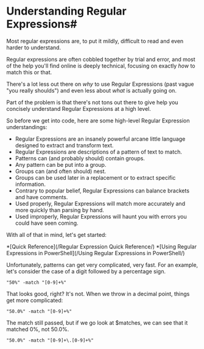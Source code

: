 # Understanding Regular Expressions#

Most regular expressions are, to put it mildly, difficult to read and even harder to understand.


Regular expressions are often cobbled together by trial and error, and most of the help you'll find online is deeply technical, focusing on exactly *how* to match this or that.


There's a lot less out there on *why* to use Regular Expressions (past vague "you really shoulds") and even less about *what* is actually going on.


Part of the problem is that there's not tons out there to give help you concisely understand Regular Expressions at a high level.


So before we get into code, here are some high-level Regular Expression understandings:

* Regular Expressions are an insanely powerful arcane little language designed to extract and transform text.
* Regular Expressions are descriptions of a pattern of text to match.
* Patterns can (and probably should) contain groups.
* Any pattern can be put into a group.
* Groups can (and often should) nest.  
* Groups can be used later in a replacement or to extract specific information.
* Contrary to popular belief, Regular Expressions can balance brackets and have comments.
* Used properly, Regular Expressions will match more accurately and more quickly than parsing by hand.
* Used improperly, Regular Expressions will haunt you with errors you could have seen coming.

With all of that in mind, let's get started:

*[Quick Reference](/Regular Expression Quick Reference/) 
*[Using Regular Expressions in PowerShell](/Using Regular Expressions in PowerShell/)



Unfortunately, patterns can get very complicated, very fast.  For an example, let's consider the case of a digit followed by a percentage sign.


    "50%" -match "[0-9]+%"


That looks good, right?  It's not.  When we throw in a decimal point, things get more complicated:

    
    "50.0%" -match "[0-9]+%"

The match still passed, but if we go look at $matches, we can see that it matched 0%, not 50.0%.


    "50.0%" -match "[0-9]+\.[0-9]+%"
